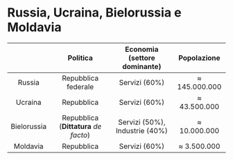 # Russia, Ucraina, Bielorussia e Moldavia

| | Politica | Economia (settore dominante) | Popolazione |
| :-: | :-: | :-: | :-: |
| Russia | Repubblica federale | Servizi (60%) | &thickapprox; 145.000.000 |
| Ucraina | Repubblica | Servizi (60%) | &thickapprox; 43.500.000 |
| Bielorussia | Repubblica (**Dittatura** *de facto*) | Servizi (50%), Industrie (40%) | &thickapprox; 10.000.000 |
| Moldavia | Repubblica | Servizi (60%) | &thickapprox; 3.500.000 |

